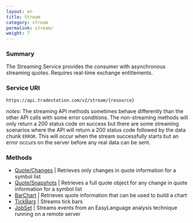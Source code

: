 ```yaml
---
layout: en
title: Stream
category: stream
permalink: stream/
weight: 7
---
```


### Summary

The Streaming Service provides the consumer with asynchronous streaming quotes. Requires real-time exchange entitlements.

### Service URI

`https://api.tradestation.com/v2/stream/{resource}`

*notes*: The streaming API methods sometimes behave differently than the other API calls with some error conditions. The non-streaming methods will only return a 200 status code on success but there are some streaming scenarios where the API will return a 200 status code followed by the data chunk `ERROR`. This will occur when the stream successfully starts but an error occurs on the server before any real data can be sent.

### Methods

* [Quote/Changes](quote-changes) | Retrieves only changes in quote information for a symbol list
* [Quote/Snapshots](quote-snapshots) | Retrieves a full quote object for any change in quote information for a symbol list
* [BarChart](barchart) | Retrieves quote information that can be used to build a chart
* [TickBars](tickbars) | Streams tick bars
* [JobSet](jobset) | Streams events from an EasyLanguage analysis technique running on a remote server
